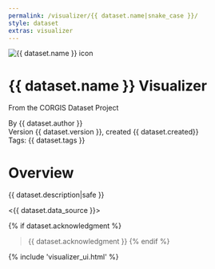 ```yaml
---
permalink: /visualizer/{{ dataset.name|snake_case }}/
style: dataset
extras: visualizer
---
```


<img class="img-thumbnail float-right"
     src="../../datasets/visualizer/{{ dataset.name|snake_case }}/{{ dataset.splash }}"
     alt="{{ dataset.name }} icon"
     role="presentation">

# {{ dataset.name }} Visualizer

<p class='lead'>From the CORGIS Dataset Project</p>

<span class='text-muted'>By {{ dataset.author }}</span><br>
<span class='text-muted'>Version {{ dataset.version }}, created {{ dataset.created}}</span><br>
<span class='text-muted'>Tags: {{ dataset.tags }}</span>

# Overview

{{ dataset.description|safe }}

<{{ dataset.data_source }}>

{% if dataset.acknowledgment %}
> {{ dataset.acknowledgment }}
{% endif %}

<script>
DATASET_NAME = "{{ dataset.name|snake_case }}";
DATASET_ROW = "{{ dataset.row }}";
</script>

{%  include 'visualizer_ui.html' %}

<script>
$(document).ready(function () {
    makeVisualizer();
});
</script>

<script src='../../datasets/visualizer/{{ dataset.name|snake_case }}/{{ dataset.name|snake_case }}.js'></script>
<script src='../../datasets/visualizer/{{ dataset.name|snake_case }}/{{ dataset.name|snake_case }}_bar.js'></script>